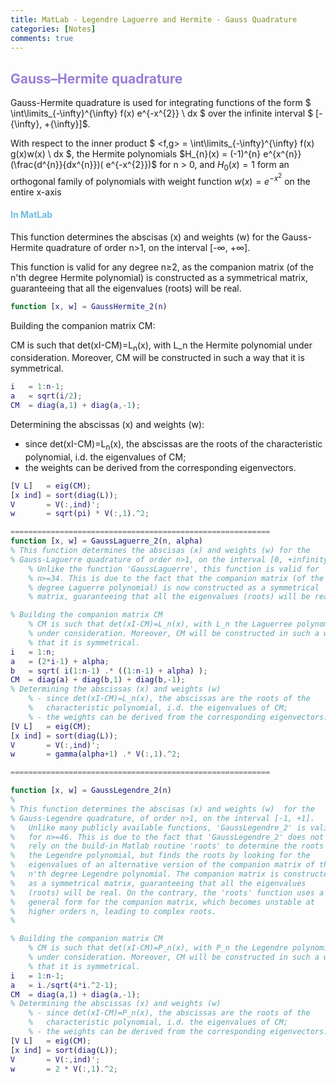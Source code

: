 ```yaml
---
title: MatLab - Legendre Laguerre and Hermite - Gauss Quadrature
categories: [Notes]
comments: true
---
```


<!-- Global site tag (gtag.js) - Google Analytics -->
  <script async src="https://www.googletagmanager.com/gtag/js?id=G-TG0XJZG53F"></script>
  <script>
    window.dataLayer = window.dataLayer || [];
    function gtag(){dataLayer.push(arguments);}
    gtag('js', new Date());

    gtag('config', 'G-TG0XJZG53F');
  </script>

<style TYPE="text/css">code.has-jax {font: inherit; font-size: 100%; background: inherit; border: inherit;}</style><script type="text/x-mathjax-config">
MathJax.Hub.Config({
    tex2jax: {
        inlineMath: [['$','$'], ['\\(','\\)']],
        displayMath: [ ['$$','$$'], ["\\[","\\]"] ],
        skipTags: ['script', 'noscript', 'style', 'textarea', 'pre'] // removed 'code' entry
    }});
MathJax.Hub.Queue(function() {
    var all = MathJax.Hub.getAllJax(), i;
    for(i = 0; i < all.length; i += 1) {
        all[i].SourceElement().parentNode.className += ' has-jax';
    }});
</script><script type="text/javascript" src="https://cdnjs.cloudflare.com/ajax/libs/mathjax/2.7.4/MathJax.js?config=TeX-AMS_HTML-full"></script>


## <font color= 977FD7>Gauss–Hermite quadrature</font>
Gauss-Hermite quadrature is used for integrating functions of the form $ \int\limits_{-\infty}^{\infty} f(x) e^{-x^{2}} \ dx $ over the infinite interval $ [-{\infty}, +{\infty}]$.

With respect to the inner product $ <f,g> = \int\limits_{-\infty}^{\infty} f(x) g(x)w(x) \ dx $,  the Hermite polynomials $H_{n}(x) = (-1)^{n} e^{x^{n}} (\frac{d^{n}}{dx^{n}})( e^{-x^{2}})$ for n > 0, and $H_{0}(x) = 1$ form an orthogonal family of polynomials with weight function $w(x) = e^{-x^{2}}$ on the entire x-axis

#### <font color= 6FBCE1>In MatLab</font>

This function determines the abscisas (x) and weights (w) for the Gauss-Hermite quadrature of order n>1, on the interval [-∞, +∞].

This function is valid for any degree n≥2, as the companion matrix (of the n'th degree Hermite polynomial) is constructed as a symmetrical matrix, guaranteeing that all the eigenvalues (roots) will be real.

```matlab
function [x, w] = GaussHermite_2(n)
```

Building the companion matrix CM:

  CM is such that det(xI-CM)=L<sub>n</sub>(x), with L_n the Hermite polynomial under consideration. Moreover, CM will be constructed in such a way that it is symmetrical.

```matlab
i   = 1:n-1;
a   = sqrt(i/2);
CM  = diag(a,1) + diag(a,-1);
```
Determining the abscissas (x) and weights (w):
  - since det(xI-CM)=L<sub>n</sub>(x), the abscissas are the roots of the characteristic polynomial, i.d. the eigenvalues of CM;
  - the weights can be derived from the corresponding eigenvectors.


```matlab
[V L]   = eig(CM);
[x ind] = sort(diag(L));
V       = V(:,ind)';
w       = sqrt(pi) * V(:,1).^2;
```

```matlab
==========================================================
function [x, w] = GaussLaguerre_2(n, alpha)
% This function determines the abscisas (x) and weights (w) for the
% Gauss-Laguerre quadrature of order n>1, on the interval [0, +infinity].
    % Unlike the function 'GaussLaguerre', this function is valid for
    % n>=34. This is due to the fact that the companion matrix (of the n'th
    % degree Laguerre polynomial) is now constructed as a symmetrical
    % matrix, guaranteeing that all the eigenvalues (roots) will be real.

% Building the companion matrix CM
    % CM is such that det(xI-CM)=L_n(x), with L_n the Laguerree polynomial
    % under consideration. Moreover, CM will be constructed in such a way
    % that it is symmetrical.
i   = 1:n;
a   = (2*i-1) + alpha;
b   = sqrt( i(1:n-1) .* ((1:n-1) + alpha) );
CM  = diag(a) + diag(b,1) + diag(b,-1);
% Determining the abscissas (x) and weights (w)
    % - since det(xI-CM)=L_n(x), the abscissas are the roots of the
    %   characteristic polynomial, i.d. the eigenvalues of CM;
    % - the weights can be derived from the corresponding eigenvectors.
[V L]   = eig(CM);
[x ind] = sort(diag(L));
V       = V(:,ind)';
w       = gamma(alpha+1) .* V(:,1).^2;

==========================================================

function [x, w] = GaussLegendre_2(n)
%
% This function determines the abscisas (x) and weights (w)  for the       
% Gauss-Legendre quadrature, of order n>1, on the interval [-1, +1].        
%   Unlike many publicly available functions, 'GaussLegendre_2' is valid    
%   for n>=46. This is due to the fact that 'GaussLegendre_2' does not      
%   rely on the build-in Matlab routine 'roots' to determine the roots of   
%   the Legendre polynomial, but finds the roots by looking for the         
%   eigenvalues of an alternative version of the companion matrix of the    
%   n'th degree Legendre polynomial. The companion matrix is constructed    
%   as a symmetrical matrix, guaranteeing that all the eigenvalues          
%   (roots) will be real. On the contrary, the 'roots' function uses a      
%   general form for the companion matrix, which becomes unstable at        
%   higher orders n, leading to complex roots.                              
%

% Building the companion matrix CM
    % CM is such that det(xI-CM)=P_n(x), with P_n the Legendre polynomial
    % under consideration. Moreover, CM will be constructed in such a way
    % that it is symmetrical.
i   = 1:n-1;
a   = i./sqrt(4*i.^2-1);
CM  = diag(a,1) + diag(a,-1);
% Determining the abscissas (x) and weights (w)
    % - since det(xI-CM)=P_n(x), the abscissas are the roots of the
    %   characteristic polynomial, i.d. the eigenvalues of CM;
    % - the weights can be derived from the corresponding eigenvectors.
[V L]   = eig(CM);
[x ind] = sort(diag(L));
V       = V(:,ind)';
w       = 2 * V(:,1).^2;


```
